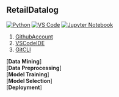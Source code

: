 ## RetailDatalog
[![Python](https://img.shields.io/badge/Python-3.x-blue.svg)](https://www.python.org/)
[![VS Code](https://img.shields.io/badge/VS%20Code-1.0.0-blue.svg)](https://code.visualstudio.com/)
[![Jupyter Notebook](https://img.shields.io/badge/Jupyter-Notebook-orange.svg)](https://jupyter.org/)

1. [GithubAccount](https://github.com)
2. [VSCodeIDE](https://code.visualstudio.com/)
3. [GitCLI](https://git-scm.com/book/en/v2/Getting-Started-The-Command-Line)

[**Data Mining**]<br>
[**Data Preprocessing**]<br>
[**Model Training**]<br>
[**Model Selection**]<br>
[**Deployment**]

